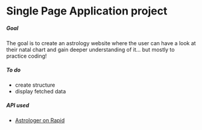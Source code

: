 # Single Page Application project

##### Goal

The goal is to create an astrology website where the user can have a look at their natal chart and gain deeper understanding of it... but mostly to practice coding!

##### To do

- create structure
- display fetched data

##### API used

- [Astrologer on Rapid](www.google.com)
